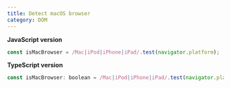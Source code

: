 ```yaml
---
title: Detect macOS browser
category: DOM
---
```


**JavaScript version**

```js
const isMacBrowser = /Mac|iPod|iPhone|iPad/.test(navigator.platform);
```

**TypeScript version**

```js
const isMacBrowser: boolean = /Mac|iPod|iPhone|iPad/.test(navigator.platform);
```
